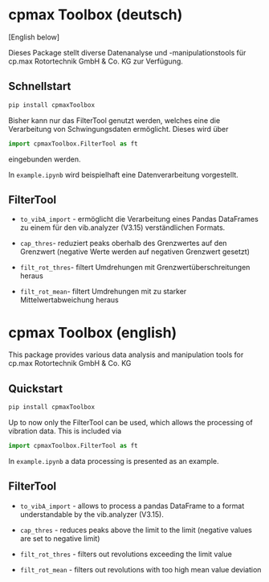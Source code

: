 # cpmax Toolbox (deutsch)
[English below]

Dieses Package stellt diverse Datenanalyse und -manipulationstools für cp.max Rotortechnik GmbH & Co. KG zur Verfügung. 

## Schnellstart
````Bash
pip install cpmaxToolbox
````

Bisher kann nur das FilterTool genutzt werden, welches eine die Verarbeitung von Schwingungsdaten ermöglicht. Dieses wird über 
````Python
import cpmaxToolbox.FilterTool as ft
````
eingebunden werden.

In `example.ipynb` wird beispielhaft eine Datenverarbeitung vorgestellt.


## FilterTool 
- `to_vibA_import` - ermöglicht die Verarbeitung eines Pandas DataFrames zu einem für den vib.analyzer (V3.15) verständlichen Formats. 
    
- `cap_thres`- reduziert peaks oberhalb des Grenzwertes auf den Grenzwert (negative Werte werden auf negativen Grenzwert gesetzt)

- `filt_rot_thres`- filtert Umdrehungen mit Grenzwertüberschreitungen heraus

- `filt_rot_mean`- filtert Umdrehungen mit zu starker Mittelwertabweichung heraus

# cpmax Toolbox (english)
This package provides various data analysis and manipulation tools for cp.max Rotortechnik GmbH & Co. KG

## Quickstart
````Bash
pip install cpmaxToolbox
````

Up to now only the FilterTool can be used, which allows the processing of vibration data. This is included via 
````Python
import cpmaxToolbox.FilterTool as ft
````

In `example.ipynb` a data processing is presented as an example.


## FilterTool 
- `to_vibA_import` - allows to process a pandas DataFrame to a format understandable by the vib.analyzer (V3.15). 
    
- `cap_thres` - reduces peaks above the limit to the limit (negative values are set to negative limit)

- `filt_rot_thres` - filters out revolutions exceeding the limit value

- `filt_rot_mean` - filters out revolutions with too high mean value deviation
